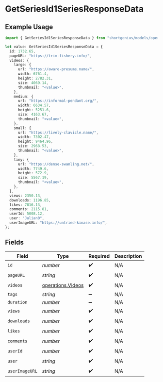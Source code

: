 # GetSeriesId1SeriesResponseData

## Example Usage

```typescript
import { GetSeriesId1SeriesResponseData } from "shortgenius/models/operations";

let value: GetSeriesId1SeriesResponseData = {
  id: 1732.65,
  pageURL: "https://trim-fishery.info/",
  videos: {
    large: {
      url: "https://aware-presume.name/",
      width: 6761.4,
      height: 2782.31,
      size: 4069.14,
      thumbnail: "<value>",
    },
    medium: {
      url: "https://informal-pendant.org/",
      width: 6634.57,
      height: 5251.6,
      size: 4163.67,
      thumbnail: "<value>",
    },
    small: {
      url: "https://lively-clavicle.name/",
      width: 7302.47,
      height: 9464.96,
      size: 2968.53,
      thumbnail: "<value>",
    },
    tiny: {
      url: "https://dense-swanling.net/",
      width: 7749.6,
      height: 572.9,
      size: 5567.19,
      thumbnail: "<value>",
    },
  },
  views: 2350.13,
  downloads: 1196.85,
  likes: 7816.13,
  comments: 2115.81,
  userId: 5008.12,
  user: "Julian0",
  userImageURL: "https://untried-kinase.info/",
};
```

## Fields

| Field                                                  | Type                                                   | Required                                               | Description                                            |
| ------------------------------------------------------ | ------------------------------------------------------ | ------------------------------------------------------ | ------------------------------------------------------ |
| `id`                                                   | *number*                                               | :heavy_check_mark:                                     | N/A                                                    |
| `pageURL`                                              | *string*                                               | :heavy_check_mark:                                     | N/A                                                    |
| `videos`                                               | [operations.Videos](../../models/operations/videos.md) | :heavy_check_mark:                                     | N/A                                                    |
| `tags`                                                 | *string*                                               | :heavy_minus_sign:                                     | N/A                                                    |
| `duration`                                             | *number*                                               | :heavy_minus_sign:                                     | N/A                                                    |
| `views`                                                | *number*                                               | :heavy_check_mark:                                     | N/A                                                    |
| `downloads`                                            | *number*                                               | :heavy_check_mark:                                     | N/A                                                    |
| `likes`                                                | *number*                                               | :heavy_check_mark:                                     | N/A                                                    |
| `comments`                                             | *number*                                               | :heavy_check_mark:                                     | N/A                                                    |
| `userId`                                               | *number*                                               | :heavy_check_mark:                                     | N/A                                                    |
| `user`                                                 | *string*                                               | :heavy_check_mark:                                     | N/A                                                    |
| `userImageURL`                                         | *string*                                               | :heavy_check_mark:                                     | N/A                                                    |
